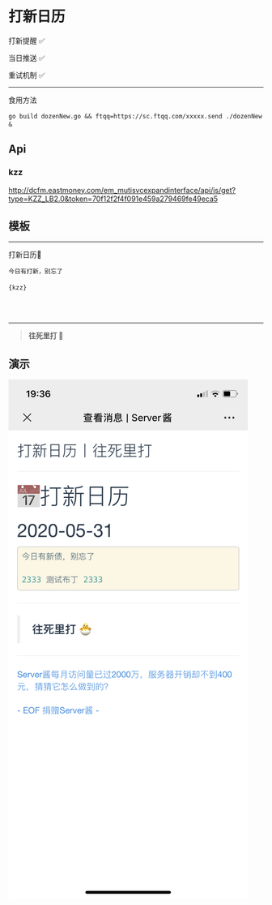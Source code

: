 # 打新日历
打新提醒 ✅

当日推送 ✅ 

重试机制 ✅
***

食用方法 
```
go build dozenNew.go && ftqq=https://sc.ftqq.com/xxxxx.send ./dozenNew &
```

## Api 

### kzz
http://dcfm.eastmoney.com/em_mutisvcexpandinterface/api/js/get?type=KZZ_LB2.0&token=70f12f2f4f091e459a279469fe49eca5


## 模板
***
打新日历📅

```                                  
今日有打新，别忘了

{kzz}
```
</br></br>

***

 > **往死里打 🐣**

## 演示

![](dozenNew.png)

